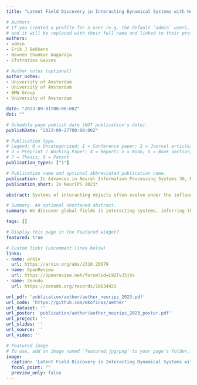 ```yaml
---
title: "Latent Field Discovery in Interacting Dynamical Systems with Neural Fields"

# Authors
# If you created a profile for a user (e.g. the default `admin` user), write the username (folder name) here
# and it will be replaced with their full name and linked to their profile.
authors:
- admin
- Erik J Bekkers
- Naveen Shankar Nagaraja
- Efstratios Gavves

# Author notes (optional)
author_notes:
- University of Amsterdam
- University of Amsterdam
- BMW Group
- University of Amsterdam

date: "2023-09-01T00:00:00Z"
doi: ""

# Schedule page publish date (NOT publication's date).
publishDate: "2023-09-27T00:00:00Z"

# Publication type.
# Legend: 0 = Uncategorized; 1 = Conference paper; 2 = Journal article;
# 3 = Preprint / Working Paper; 4 = Report; 5 = Book; 6 = Book section;
# 7 = Thesis; 8 = Patent
publication_types: ["1"]

# Publication name and optional abbreviated publication name.
publication: In Advances in Neural Information Processing Systems 36, NeurIPS 2023
publication_short: In NeurIPS 2023*

abstract: Systems of interacting objects often evolve under the influence of underlying field effects that govern their dynamics, yet previous works have abstracted away from such effects, and assume that systems evolve in a vacuum. In this work, we focus on discovering these fields, and infer them from the observed dynamics alone, without directly observing them. We theorize the presence of latent force fields, and propose neural fields to learn them. Since the observed dynamics constitute the net effect of local object interactions and global field effects, recently popularized equivariant networks are inapplicable, as they fail to capture global information. To address this, we propose to disentangle local object interactions --which are SE(3) equivariant and depend on relative states-- from external global field effects --which depend on absolute states. We model the interactions with equivariant graph networks, and combine them with neural fields in a novel graph network that integrates field forces. Our experiments show that we can accurately discover the underlying fields in charged particles settings, traffic scenes, and gravitational n-body problems, and effectively use them to learn the system and forecast future trajectories.

# Summary. An optional shortened abstract.
summary: We discover global fields in interacting systems, inferring them from the dynamics alone, using neural fields.

tags: []

# Display this page in the Featured widget?
featured: true

# Custom links (uncomment lines below)
links:
- name: arXiv
  url: https://arxiv.org/abs/2310.20679
- name: OpenReview
  url: https://openreview.net/forum?id=L9ZTvJ5jVx
- name: Zenodo
  url: https://zenodo.org/records/10634923

url_pdf: 'publication/aether/aether_neurips_2023.pdf'
url_code: 'https://github.com/mkofinas/aether'
url_dataset: ''
url_poster: 'publication/aether/aether_neurips_2023_poster.pdf'
url_project: ''
url_slides: ''
url_source: ''
url_video: ''

# Featured image
# To use, add an image named `featured.jpg/png` to your page's folder.
image:
  caption: 'Latent Field Discovery in Interacting Dynamical Systems with Neural Fields'
  focal_point: ""
  preview_only: false
---
```

